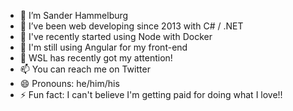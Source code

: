 <!--
### Hi there 👋
**shammelburg/shammelburg** is a ✨ _special_ ✨ repository because its `README.md` (this file) appears on your GitHub profile.
Here are some ideas to get you started:-->

- 🔭 I’m Sander Hammelburg
- 🌱 I’ve been web developing since 2013 with C# / .NET
- 👯 I've recently started using Node with Docker
- 🤔 I'm still using Angular for my front-end
- 💬 WSL has recently got my attention!
- 📫 You can reach me on Twitter
- 😄 Pronouns: he/him/his
- ⚡ Fun fact: I can't believe I'm getting paid for doing what I love!!
